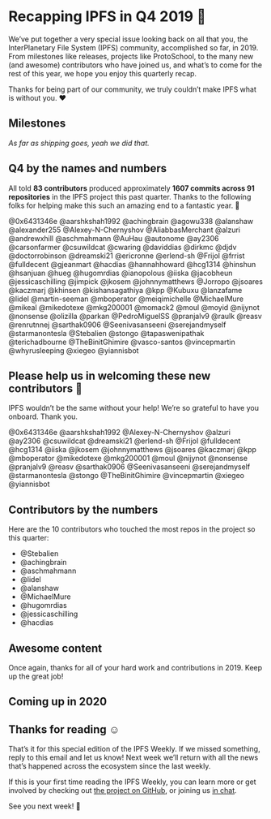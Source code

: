 # Recapping IPFS in Q4 2019 🎉
We’ve put together a very special issue looking back on all that you, the InterPlanetary File System (IPFS) community, accomplished so far, in 2019. From milestones like releases, projects like ProtoSchool, to the many new (and awesome) contributors who have joined us, and what’s to come for the rest of this year, we hope you enjoy this quarterly recap.

Thanks for being part of our community, we truly couldn’t make IPFS what is without you. ❤️

## Milestones
*As far as shipping goes, yeah we did that.*

## Q4 by the names and numbers
All told **83 contributors** produced approximately **1607 commits across 91 repositories** in the IPFS project this past quarter. Thanks to the following folks for helping make this such an amazing end to a fantastic year. 👏


@0x6431346e
@aarshkshah1992
@achingbrain
@agowu338
@alanshaw
@alexander255
@Alexey-N-Chernyshov
@AliabbasMerchant
@alzuri
@andrewxhill
@aschmahmann
@AuHau
@autonome
@ay2306
@carsonfarmer
@csuwildcat
@cwaring
@daviddias
@dirkmc
@djdv
@doctorrobinson
@dreamski21
@ericronne
@erlend-sh
@Frijol
@frrist
@fulldecent
@gjeanmart
@hacdias
@hannahhoward
@hcg1314
@hinshun
@hsanjuan
@hueg
@hugomrdias
@ianopolous
@iiska
@jacobheun
@jessicaschilling
@jimpick
@jkosem
@johnnymatthews
@Jorropo
@jsoares
@kaczmarj
@khinsen
@kishansagathiya
@kpp
@Kubuxu
@lanzafame
@lidel
@martin-seeman
@mboperator
@meiqimichelle
@MichaelMure
@mikeal
@mikedotexe
@mkg200001
@momack2
@moul
@moyid
@nijynot
@nonsense
@olizilla
@parkan
@PedroMiguelSS
@pranjalv9
@raulk
@reasv
@renrutnnej 
@sarthak0906
@Seenivasanseeni
@serejandmyself
@starmanontesla
@Stebalien
@stongo
@tapaswenipathak
@terichadbourne
@TheBinitGhimire
@vasco-santos
@vincepmartin
@whyrusleeping
@xiegeo
@yiannisbot


## Please help us in welcoming these new contributors 👋
IPFS wouldn’t be the same without your help! We’re so grateful to have you onboard. Thank you.

@0x6431346e
@aarshkshah1992
@Alexey-N-Chernyshov
@alzuri
@ay2306
@csuwildcat
@dreamski21
@erlend-sh
@Frijol
@fulldecent
@hcg1314
@iiska
@jkosem
@johnnymatthews
@jsoares
@kaczmarj
@kpp
@mboperator
@mikedotexe
@mkg200001
@moul
@nijynot
@nonsense
@pranjalv9
@reasv
@sarthak0906
@Seenivasanseeni
@serejandmyself
@starmanontesla
@stongo
@TheBinitGhimire
@vincepmartin
@xiegeo
@yiannisbot

## Contributors by the numbers
Here are the 10 contributors who touched the most repos in the project so this quarter:

* @Stebalien
* @achingbrain
* @aschmahmann
* @lidel
* @alanshaw
* @MichaelMure
* @hugomrdias
* @jessicaschilling
* @hacdias

## Awesome content

Once again, thanks for all of your hard work and contributions in 2019. Keep up the great job!

## Coming up in 2020

## Thanks for reading ☺️
That’s it for this special edition of the IPFS Weekly. If we missed something, reply to this email and let us know! Next week we’ll return with all the news that’s happened across the ecosystem since the last weekly.

If this is your first time reading the IPFS Weekly, you can learn more or get involved by checking out [the project on GitHub](https://github.com/ipfs), or joining us [in chat](https://riot.im/app/#/room/#ipfs:matrix.org).

See you next week! 👋

